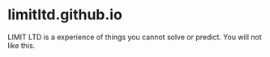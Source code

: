 # limitltd.github.io
LIMIT LTD is a experience of things you cannot solve or predict. You will not like this.
